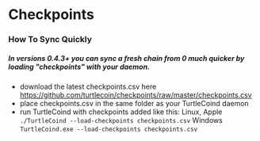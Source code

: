 # Checkpoints
### How To Sync Quickly
##### In versions 0.4.3+ you can sync a fresh chain from 0 much quicker by loading "checkpoints" with your daemon. 

- download the latest checkpoints.csv here https://github.com/turtlecoin/checkpoints/raw/master/checkpoints.csv
- place checkpoints.csv in the same folder as your TurtleCoind daemon
- run TurtleCoind with checkpoints added like this: 
Linux, Apple `./TurtleCoind --load-checkpoints checkpoints.csv`
Windows `TurtleCoind.exe --load-checkpoints checkpoints.csv`
